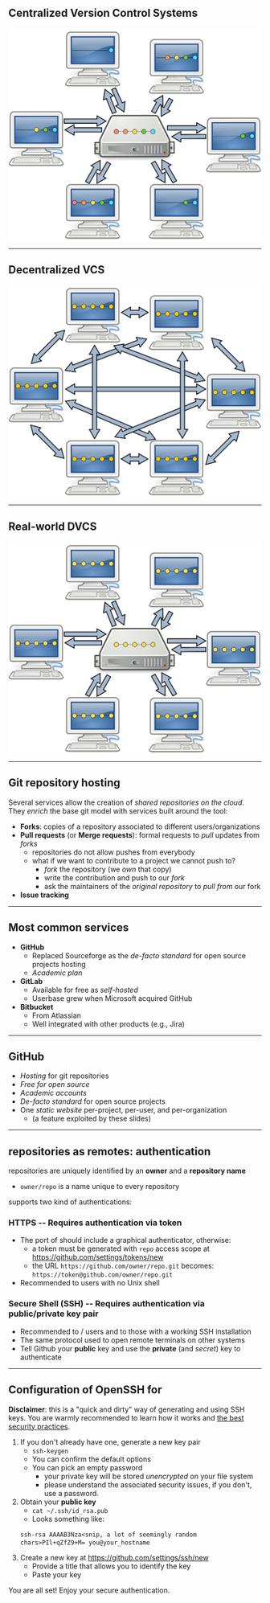 ## Centralized Version Control Systems

![Centralized VCS](https://raw.githubusercontent.com/DanySK/shared-slides/84eadfe2c2fb7da050763d60d05c549b953e18fe/git/centralized-vcs.svg)

---

## Decentralized VCS

![Decentralized VCS](https://raw.githubusercontent.com/DanySK/shared-slides/84eadfe2c2fb7da050763d60d05c549b953e18fe/git/decentralized-vcs.svg)

---

## Real-world DVCS

![Real-world Decentralized VCS](https://raw.githubusercontent.com/DanySK/shared-slides/e375d394b0eb319d6c5b9b6a7a2c707dc347b7ac/git/dvcs-sink.svg)

---

## Git repository hosting

Several services allow the creation of *shared repositories on the cloud*.
They *enrich* the base git model with services built around the tool:

* **Forks**: copies of a repository associated to different users/organizations
* **Pull requests** (or **Merge requests**): formal requests to *pull* updates from *forks*
  * repositories do not allow pushes from everybody
  * what if we want to contribute to a project we cannot push to?
    * *fork* the repository (we *own* that copy)
    * write the contribution and push to our *fork*
    * ask the maintainers of the *original repository* to *pull from* our fork
* **Issue tracking**

---

## Most common services

* <i class="fa-brands fa-github"></i> **GitHub**
  * Replaced Sourceforge as the *de-facto standard* for open source projects hosting
  * *Academic plan*
* <i class="fa-brands fa-gitlab"></i> **GitLab**
  * Available for free as *self-hosted*
  * Userbase grew when Microsoft acquired GitHub
* <i class="fa-brands fa-bitbucket"></i> **Bitbucket**
  * From Atlassian
  * Well integrated with other products (e.g., Jira)


---

## <i class="fa-brands fa-github"></i> GitHub

* *Hosting* for git repositories
* *Free for open source*
* *Academic accounts*
* *De-facto standard* for open source projects
* One *static website* per-project, per-user, and per-organization
  * (a feature exploited by these slides)

---

## <i class="fa-brands fa-github"></i> repositories as remotes: authentication

<i class="fa-brands fa-github"></i> repositories are uniquely identified by an **owner** and a **repository name**
* `owner/repo` is a name unique to every repository

<i class="fa-brands fa-github"></i> supports two kind of authentications:
### **HTTPS** -- Requires authentication via token
* The <i class="fab fa-windows"></i> port of <i class="fa-brands fa-git"></i> should include a graphical authenticator, otherwise:
    * a token must be generated with `repo` access scope at https://github.com/settings/tokens/new
    * the URL `https://github.com/owner/repo.git` becomes: `https://token@github.com/owner/repo.git`
* Recommended to <i class="fab fa-windows"></i> users with no Unix shell

### **Secure Shell (SSH)** -- Requires authentication via public/private key pair
* Recommended to <i class="fab fa-linux"></i>/<i class="fab fa-apple"></i> users and to those with a working SSH installation
* The same protocol used to open remote terminals on other systems
* Tell Github your **public** key and use the **private** (and *secret*) key to authenticate

---

## Configuration of OpenSSH for <i class="fa-brands fa-github"></i>

**Disclaimer**: this is a "quick and dirty" way of generating and using SSH keys.
You are warmly recommended to learn how it works and [the best security practices](https://archive.ph/3Pn0L).

1. If you don't already have one, generate a new key pair
    * `ssh-keygen`
    * You can confirm the default options
    * You can pick an empty password
        * <i class="fa-solid fa-arrow-up"></i> your private key will be stored *unencrypted* on your file system
        * please understand the associated security issues, if you don't, use a password.
2. Obtain your **public key**
    * `cat ~/.ssh/id_rsa.pub`
    * Looks something like:
    ```text
    ssh-rsa AAAAB3Nza<snip, a lot of seemingly random chars>PIl+qZfZ9+M= you@your_hostname
    ```
3. Create a new key at https://github.com/settings/ssh/new
    * Provide a title that allows you to identify the key
    * Paste your key

You are all set! Enjoy your secure authentication.
